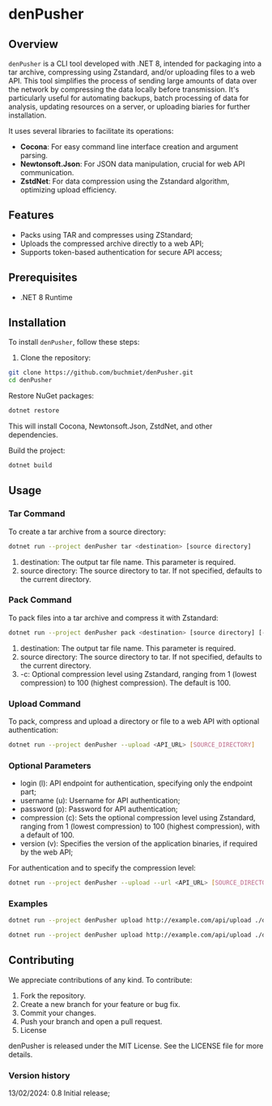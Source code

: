 ﻿# denPusher

## Overview

`denPusher` is a CLI tool developed with .NET 8, intended for packaging into a tar archive, compressing using Zstandard, and/or uploading files to a web API. This tool simplifies the process of sending large amounts of data over the network by compressing the data locally before transmission. It's particularly useful for automating backups, batch processing of data for analysis, updating resources on a server, or uploading biaries for further installation.


It uses several libraries to facilitate its operations:
- **Cocona**: For easy command line interface creation and argument parsing.
- **Newtonsoft.Json**: For JSON data manipulation, crucial for web API communication.
- **ZstdNet**: For data compression using the Zstandard algorithm, optimizing upload efficiency.

## Features

- Packs using TAR and compresses using ZStandard;
- Uploads the compressed archive directly to a web API;
- Supports token-based authentication for secure API access;

## Prerequisites

- .NET 8 Runtime 

## Installation

To install `denPusher`, follow these steps:

1. Clone the repository:
```bash
git clone https://github.com/buchmiet/denPusher.git
cd denPusher
```

Restore NuGet packages:

```bash
dotnet restore
 ```

This will install Cocona, Newtonsoft.Json, ZstdNet, and other dependencies.

Build the project:

 ```bash
dotnet build
```

## Usage

### Tar Command

To create a tar archive from a source directory:

```bash
dotnet run --project denPusher tar <destination> [source directory]
```

1. destination: The output tar file name. This parameter is required.
2. source directory: The source directory to tar. If not specified, defaults to the current directory.

### Pack Command

To pack files into a tar archive and compress it with Zstandard:

```bash
dotnet run --project denPusher pack <destination> [source directory] [-c compression level]
```
1. destination: The output tar file name. This parameter is required.
2. source directory: The source directory to tar. If not specified, defaults to the current directory.
3. -c: Optional compression level using Zstandard, ranging from 1 (lowest compression) to 100 (highest compression). The default is 100.

### Upload Command

To pack, compress and upload a directory or file to a web API with optional authentication:

 ```bash
dotnet run --project denPusher --upload <API_URL> [SOURCE_DIRECTORY]
```

### Optional Parameters
- login (l): API endpoint for authentication, specifying only the endpoint part;
- username (u): Username for API authentication;
- password (p): Password for API authentication;
- compression (c): Sets the optional compression level using Zstandard, ranging from 1 (lowest compression) to 100 (highest compression), with a default of 100.
- version (v): Specifies the version of the application binaries, if required by the web API;

For authentication and to specify the compression level:

 ```bash
 dotnet run --project denPusher --upload --url <API_URL> [SOURCE_DIRECTORY] --login "LOGIN_ENDPOINT" --username "USERNAME" --password "PASSWORD" --compression 50 --version "0.8"
 ```

### Examples

```bash
dotnet run --project denPusher upload http://example.com/api/upload ./data
```

```bash
dotnet run --project denPusher upload http://example.com/api/upload ./data -l login -u user -p pass -c 75 -v 1.0
```

## Contributing
We appreciate contributions of any kind. To contribute:

1. Fork the repository.
2. Create a new branch for your feature or bug fix.
3. Commit your changes.
4. Push your branch and open a pull request.
5. License

denPusher is released under the MIT License. See the LICENSE file for more details.

### Version history
13/02/2024:  0.8 Initial release;